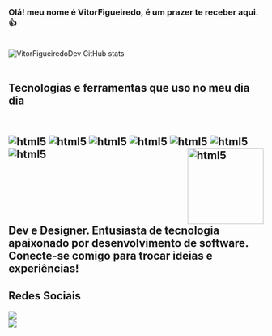 ### Olá! meu nome é VitorFigueiredo, é um prazer te receber aqui.👍 <br><br/>
![VitorFigueiredoDev GitHub stats](https://github-readme-stats.vercel.app/api?username=VitorFigueiredoDev&show_icons=true&theme=synthwave)
<br><br/>
<h2>Tecnologias e ferramentas que uso no meu dia dia<h2/>
<br>
<div style="display: inline-block;">
    <img  align="center" src="https://img.shields.io/badge/HTML5-E34F26?style=for-the-badge&logo=html5&logoColor=white" alt="html5">
    <img  align="center" src="https://img.shields.io/badge/CSS3-1572B6?style=for-the-badge&logo=css3&logoColor=white" alt="html5">
    <img  align="center" src="https://img.shields.io/badge/JavaScript-F7DF1E?style=for-the-badge&logo=javascript&logoColor=black" alt="html5">
    <img  align="center" src="https://img.shields.io/badge/Java-ED8B00?style=for-the-badge&logo=openjdk&logoColor=white" alt="html5">
    <img  align="center" src="https://img.shields.io/badge/React-20232A?style=for-the-badge&logo=react&logoColor=61DAFB" alt="html5">
    <img  align="center" src="https://img.shields.io/badge/Visual_Studio-5C2D91?style=for-the-badge&logo=visual%20studio&logoColor=white" alt="html5">
    <img  align="center" src="https://img.shields.io/badge/GIT-E44C30?style=for-the-badge&logo=git&logoColor=white" alt="html5">
    <img align="right" src="https://i.pinimg.com/originals/85/9c/84/859c843258e41f3fa647a920bb3b7fe1.gif" alt="html5" width="150" height="150">

</div>
<br>
Dev e Designer. Entusiasta de tecnologia apaixonado por desenvolvimento de software. Conecte-se comigo para trocar ideias e experiências!
<br>
<h2>Redes Sociais</h2>

<div>
    <a href="https://www.linkedin.com/in/vitor-figueired0/" target="_blank">
        <img src="https://img.shields.io/badge/LinkedIn-0077B5?style=for-the-badge&logo=linkedin&logoColor=white">
    </a><br>
    <a href="https://www.instagram.com/vitorfigueiredo0f/" target="_blank">
        <img src="https://img.shields.io/badge/Instagram-E4405F?style=for-the-badge&logo=instagram&logoColor=white">
    </a>
</div>
